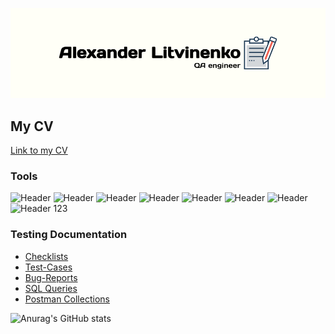 [![Header](https://github.com/alxtvin/alxtvin/blob/main/files/allitlogo1.png)](https://github.com/alxtvin)
## My CV
[Link to my CV](https://drive.google.com/file/d/1eYh1xGvLuUKYcFJusiQQvLS7VlgudAtm/view?usp=sharing)


### Tools
![Header](https://img.shields.io/badge/Jira-090909?style=for-the-badge&logo=jira&logoColor=136be1)
![Header](https://img.shields.io/badge/Postman-090909?style=for-the-badge&logo=postman&logoColor=f76935)
![Header](https://img.shields.io/badge/Github-090909?style=for-the-badge&logo=github&logoColor=8cc4d7)
![Header](https://img.shields.io/badge/PostgreSQL-090909?style=for-the-badge&logo=PostgreSQL&logoColor=4169E1)
![Header](https://img.shields.io/badge/DevTools-090909?style=for-the-badge&logo=googlechrome&logoColor=2674f2)
![Header](https://img.shields.io/badge/AndroidStudio-090909?style=for-the-badge&logo=androidstudio&logoColor=3ad07d)
![Header](https://img.shields.io/badge/CharlesProxy-090909?style=for-the-badge&logo=charlesproxy&logoColor=8cc4d7)
![Header](https://img.shields.io/badge/YouTrack-090909?style=for-the-badge&logo=YouTrack&logoColor=8cc4d7)
123


### Testing Documentation

- [Checklists](https://github.com/alxtvin/checklists)
- [Test-Cases](https://github.com/alxtvin/testCases)
- [Bug-Reports](https://github.com/alxtvin/bugReports)
- [SQL Queries](https://github.com/alxtvin/SQL)
- [Postman Collections](https://github.com/alxtvin/postman)

![Anurag's GitHub stats](https://github-readme-stats.vercel.app/api?username=alxtvin&show_icons=true&theme=dark&hide=stars,prs,issues,contribs)
